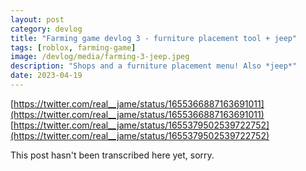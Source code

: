 ```yaml
---
layout: post
category: devlog
title: "Farming game devlog 3 - furniture placement tool + jeep"
tags: [roblox, farming-game]
image: /devlog/media/farming-3-jeep.jpeg
description: "Shops and a furniture placement menu! Also *jeep*"
date: 2023-04-19
---
```

[https://twitter.com/real__jame/status/1655366887163691011](https://twitter.com/real__jame/status/1655366887163691011)
[https://twitter.com/real__jame/status/1655379502539722752](https://twitter.com/real__jame/status/1655379502539722752)

This post hasn't been transcribed here yet, sorry.
